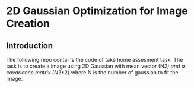 # 2D Gaussian Optimization for Image Creation

## Introduction
The following repo contains the code of take home assesment task. The task is to create a image using 2D Gaussian with mean vector (N*2) and a covariance matrix (N*2*2) where N is the number of gaussian to fit the image. 
